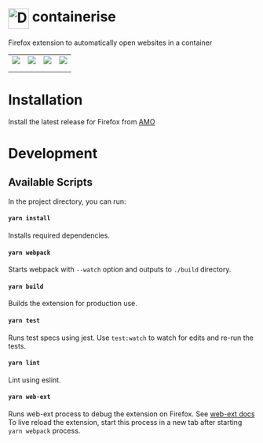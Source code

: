 # <img src="https://raw.githubusercontent.com/kintesh/containerise/master/static/icons/icon.png" alt="Drawing" width="42" align="top"/> containerise

Firefox extension to automatically open websites in a container

| | | | |
| --- | --- | --- | --- |
|![](https://raw.githubusercontent.com/kintesh/containerise/master/static/screenshots/1.png)  |  ![](https://raw.githubusercontent.com/kintesh/containerise/master/static/screenshots/2.png)  |  ![](https://raw.githubusercontent.com/kintesh/containerise/master/static/screenshots/3.png)  |  ![](https://raw.githubusercontent.com/kintesh/containerise/master/static/screenshots/4.png)|
| | | | |
| | | | |


# Installation
Install the latest release for Firefox from [AMO](https://addons.mozilla.org/en-US/firefox/addon/containerise/)



# Development

## Available Scripts
In the project directory, you can run:

#### `yarn install`
Installs required dependencies. 

#### `yarn webpack`
Starts webpack with `--watch` option and outputs to `./build` directory.
 
#### `yarn build`
Builds the extension for production use.<br>

#### `yarn test`
Runs test specs using jest.
Use `test:watch` to watch for edits and re-run the tests.

#### `yarn lint`
Lint using eslint.

#### `yarn web-ext`
Runs web-ext process to debug the extension on Firefox. See [web-ext docs](https://github.com/mozilla/web-ext) <br/>
To live reload the extension, start this process in a new tab after starting `yarn webpack` process.
